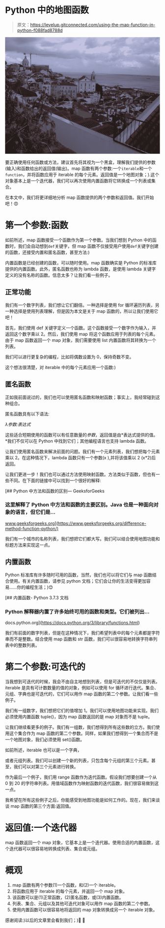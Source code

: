 # Python 中的地图函数

> 原文：<https://levelup.gitconnected.com/using-the-map-function-in-python-f088fad8788d>

![](img/e075764650813511e262582daf0dbd9a.png)

要正确使用任何函数或方法，建议首先将其视为一个黑盒，理解我们提供的参数(输入)和函数给出的返回值(输出)。map 函数有两个参数:一个`iterable`和一个`function`，并将函数应用于 iterable 的每个元素。返回值是一个地图对象；).这个对象基本上是一个迭代器，我们可以再次使用内置函数将它转换成一个列表或集合。

在本文中，我们将更详细地分析 map 函数提供的两个参数和返回值。我们开始吧！😍

# 第一个参数:函数

如前所述，map 函数接受一个函数作为第一个参数。当我们想到 Python 中的函数时，我们会自动想到`def`关键字，但 map 函数不仅接受用户使用`def`关键字创建的函数，还接受内置和匿名函数，甚至方法:)

内置函数是已经创建的函数，可以随时使用。map 函数确实是 Python 的标准库提供的内置函数。此外，匿名函数也称为 lambda 函数，是使用 lambda 关键字定义的没有名称的函数。信息太多？让我们看一些例子。

## 正常功能

我们有一个数字列表，我们想让它们翻倍。一种选择是使用 for 循环遍历列表，另一种选择是使用列表理解，但是因为本文是关于 map 函数的，所以让我们使用它吧！

首先，我们使用 def 关键字定义一个函数。这个函数接受一个数字作为输入，并返回这个数字乘以 2。然后，我们使用 map 将这个函数应用于列表的每个元素。由于 map 函数返回一个 map 对象，我们需要使用 list 内置函数将其转换为一个列表。

我们可以进行更复杂的编程，比如将偶数设置为 0，保持奇数不变。

这个想法很清楚，对 iterable 中的每个元素应用一个函数:)

## 匿名函数

正如我前面说过的，我们也可以使用匿名函数和映射函数；事实上，我经常碰到这种组合。

匿名函数具有以下语法:

*λ参数:表达式*

这些适合短期使用的函数可以有任意数量的*参数*，返回值是由*表达式提供的值。*我们不仅可以在 Python 中找到它们；其他编程语言也支持 lambda 函数。

让我们使用匿名函数来解决前面的问题。我们有一个元素列表，我们想把每个元素乘以 2。在这种情况下，lambda 函数只有一个参数(x ),并将该值乘以 2 (x*2)后返回。

让我们更进一步！我们也可以通过方法使用映射函数。方法类似于函数，但也有一些不同。在下面的链接中可以找到一个很好的解释:

[](https://www.geeksforgeeks.org/difference-method-function-python/) [## Python 中方法和函数的区别— GeeksforGeeks

### 这里解释了 Python 中方法和函数的主要区别。Java 也是一种面向对象的语言，但它们是…

www.geeksforgeeks.org](https://www.geeksforgeeks.org/difference-method-function-python/) 

我们有一个城市的名称列表，我们想把它们都大写。我们可以结合使用地图功能和标题方法来实现这一点。

## 内置函数

Python 标准库有许多随时可用的函数，当然，我们也可以将它们与 map 函数结合使用。有关内置函数，请参见 python 文档；它们会让你的生活变得更加容易……你的编程生活；)😊

 [## 内置函数- Python 3.7.3 文档

### Python 解释器内置了许多始终可用的函数和类型。它们被列出…

docs.python.org](https://docs.python.org/3/library/functions.html) 

我们有前面的数字列表，但是在这种情况下，我们希望列表中的每个元素都是字符串而不是整数。结合使用 map 函数和 str 函数，我们可以很容易地转换字符串列表中的整数列表。

# 第二个参数:可迭代的

当我想到可迭代的时候，我会不由自主地想到列表，但是可迭代的不仅仅是列表。iterable 是具有可计数数量的值的对象，例如可以使用 for 循环进行迭代。集合、元组、字典也是可迭代的，它们可以用作 map 函数的第二个参数。让我们看一些例子。

我们有一组数字，我们想把它们的值增加 1。我们可以使用地图功能来实现。我们必须使用内置函数 tuple()，因为 map 函数返回的是 map 对象而不是 tuple。

让我们继续看更多的例子。我们有一组数，我们想得到所有这些数的立方。我们使用这个集合作为 map 函数的第二个参数。同样，如果我们想得到一个集合而不是一个地图对象，我们必须使用 set()函数。

如前所述，iterable 也可以是一个字典，

或者元组列表。我们可以创建一个新的列表，只包含每个元组的第三个元素。甚至，我们可以对第三个元素进行转换。

作为最后一个例子，我们用 range 函数作为迭代函数。假设我们想要创建一个从 0 到 20 的字符串列表。用值域函数作为映射函数的迭代函数，我们很容易做到这一点。

我希望在所有这些例子之后，你能感受到地图功能是如何工作的。现在，我们来谈谈 map 函数的第三个方面:返回值。

# 返回值:一个迭代器

map 函数返回一个 map 对象，它基本上是一个迭代器。使用合适的内置函数，这个迭代器可以很容易地转换成列表、集合或元组。

# 概观

1.  map 函数有两个参数(1)一个函数，和(2)一个 iterable。
2.  将函数应用于 iterable 的每个元素，并返回一个 map 对象。
3.  该函数可以是(1)正常函数，(2)匿名函数，或(3)内置函数。
4.  列表、集合、元组以及其他可迭代对象可以用作 map 函数的第二个参数。
5.  使用内置函数可以很容易地将返回的 map 对象转换成另一个 iterable 对象。

感谢阅读:)以后的文章里会看到我们；)🙌 👏